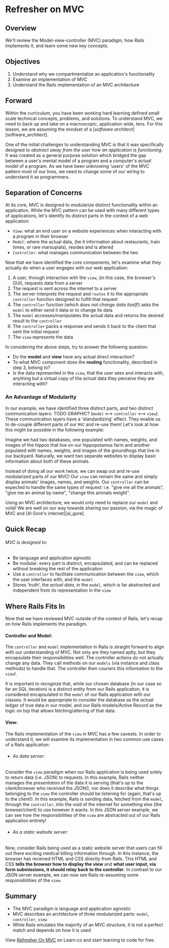 # Refresher on MVC

## Overview

We'll review the Model-view-controller (MVC) paradigm, how Rails implements it, and learn some new key concepts.

## Objectives
1. Understand why we compartmentalize an application's functionality
2. Examine an implementation of MVC
3. Understand the Rails implementation of an MVC architecture

## Forward

Within the curriculum, you have been working hard learning defined small scale technical concepts, problems, and solutions. To understand MVC, we need to back up and take on a macroscopic, application wide, lens. For this lesson, we are assuming the mindset of a [_software architect_][software_architect].

One of the initial challenges to understanding MVC is that it was specifically designed to _abstract away from the user how an application is functioning_. It was created as a general purpose solution which bridged the gap between a user's mental model of a program and a computer's _actual_ model of a program. As we have been unknowing 'users' of the MVC pattern most of our lives, we need to change some of our wiring to understand it as programmers.

## Separation of Concerns

At its core, MVC is designed to modularize distinct functionality within an application. While the MVC pattern can be used with many different types of applications, let's identify its distinct parts in the context of a web application:
  * ```View```: what an end user on a website experiences when interacting with a program in their browser
  * ```Model```: where the actual data, (be it information about restaurants, train times, or rare marsupials), resides and is altered
  * ```Controller```: what manages communication between the two

Now that we have identified the core components, let's examine what they actually do when a user engages with our web application:

1. A user, through interaction with the ```view```, (in this case, the browser's GUI), requests data from a server
2. The request is sent across the internet to a server
3. The server interprets the request and ```routes``` it to the appropriate ```controller``` function designed to fulfill that request
4. The ```controller``` function (_which does not change data itself!_) asks the ```model``` to either send it data or to change its data
5. The ```model``` accesses/manipulates the actual data and returns the desired result to the ```controller```
6. The ```controller``` packs a response and sends it back to the client that sent the initial request
7. The ```view``` _represents_ the data

In considering the above steps, try to answer the following question:
* Do the **model** and **view** have any actual direct interaction?
* To what MVC component does the **routing** functionality, described in step 3, belong to?
* Is the data represented in the ```view```, that the user sees and interacts with, anything but a virtual copy of the _actual_ data they perceive they are interacting with?

### An Advantage of Modularity
In our example, we have identified three distinct parts, and two distinct communication layers: TODO GRAPHIC? (```model``` <--> ```controller``` <--> ```view```). These communication layers have a 'standardizing' effect. They enable us to de-couple different parts of our ```MVC``` and re-use them! Let's look at how this might be possible in the following example:

Imagine we had two databases, one populated with names, weights, and images of the hippos that live on our hippopotamus farm and another populated with names, weights, and images of the groundhogs that live in our backyard. Naturally, we want two separate websites to display basic information about both of these animals.

Instead of doing all our work twice, we can swap out and re-use modularized parts of our MVC! Our ```view``` can remain the same and simply display animals' images, names, and weights. Our ```controller``` can be expected to handle the same types of request: i.e. "give me all the animals", "give me an animal by name", "change this animals weight".

Using an MVC architecture, we would only need to replace our ```model``` and voilá! We are well on our way towards sharing our passion, via the magic of MVC and [Al Gore's internet][al_gore].

## Quick Recap
###### MVC is designed to:
* Be language and application agnostic
* Be modular: every part is distinct, encapsulated, and can be replaced without breaking the rest of the application
* Use a ```controller``` to facilitate communication between the ```view```, which the user interfaces with, and the ```model```
* Stores 'truth', the _actual data_, in the ```model```, which is far abstracted and independent from its representation in the ```view```

## Where Rails Fits In
Now that we have reviewed MVC outside of the context of Rails, let's recap on how Rails implements the paradigm.

#### Controller and Model:
The ```controller``` and ```model``` implementation in Rails is straight forward to align with our understanding of MVC. Not only are they named aptly, but they encapsulate their responsibilities well. The controller actions do not actually change any data. They call methods on our ```models``` (via instance and class methods) to handle that. The controller then couriers this information to the ```view```!.

It is important to recognize that, while our chosen database (in our case so far an SQL iteration) is a distinct entity from our Rails application, it is considered encapsulated in the ```model``` of our Rails application with our classes. It would be appropriate to consider the database as the _actual_ ledger of true data in our model, and our Rails models/Active Record as the logic on top that allows fetching/altering of that data.

#### View:

The Rails implementation of the ```view``` in MVC has a few caveats. In order to understand it, we will examine its implementation in two common use cases of a Rails application:

* ###### As data server:
Consider the ```view``` paradigm when our Rails application is being used solely to return data (i.e. JSON) to requests. In this example, Rails neither manages the _presentation_ of the data it is serving (that's up to the client/browser who received the JSON!), nor does it describe what things belonging to the ```view``` the controller should be listening for (again, that's up to the client!). In this example, Rails is sending data, fetched from the ```model```, through the ```controller```, into the void of the internet for something else (the browser/client) to use however it wants. In this JSON server example, we can see how the responsibilities of the ```view``` are abstracted out of our Rails application entirely!

* ###### As a static website server:
Now, consider Rails being used as a static website server that users can fill out there exciting medical billing information through. In this instance, the browser has received HTML and CSS directly from Rails. This HTML and CSS **tells the browser how to display the view** and **what user input, via form submissions, it should relay back to the controller**. In contrast to our JSON server example, we can now see Rails re-assuming some responsibilities of the ```view```.

## Summary
* The MVC paradigm is language and application agnostic
* MVC describes an architecture of three modularized parts: ```model```, ```controller```, ```view```
* While Rails emulates the majority of an MVC structure, it is not a perfect match and depends on how it is used

<p data-visibility='hidden'>View <a href='https://learn.co/lessons/refresher-on-mvc'>Refresher On MVC</a> on Learn.co and start learning to code for free.</p>
